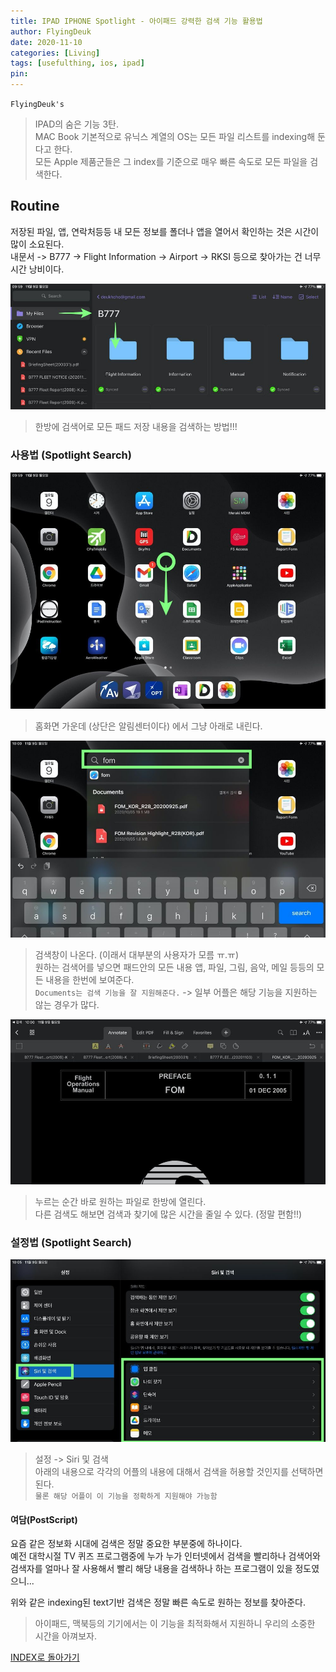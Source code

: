 ```yaml
---
title: IPAD IPHONE Spotlight - 아이패드 강력한 검색 기능 활용법
author: FlyingDeuk
date: 2020-11-10
categories: [Living]
tags: [usefulthing, ios, ipad]
pin:
---
```


`FlyingDeuk's`
> IPAD의 숨은 기능 3탄. <br>
MAC Book 기본적으로 유닉스 계열의 OS는 모든 파일 리스트를 indexing해 둔다고 한다. <br>
모든 Apple 제품군들은 그 index를 기준으로 매우 빠른 속도로 모든 파일을 검색한다.

## Routine
저장된 파일, 앱, 연락처등등 내 모든 정보를 폴더나 앱을 열어서 확인하는 것은 시간이 많이 소요된다. <br>
내문서 -> B777 -> Flight Information -> Airport -> RKSI 등으로 찾아가는 건 너무 시간 낭비이다.

![spot](/img/living/ipad/spot.jpg)
> 한방에 검색어로 모든 패드 저장 내용을 검색하는 방법!!!

### 사용법 (Spotlight Search)
![spot](/img/living/ipad/spot1.jpg)
>홈화면 가운데 (상단은 알림센터이다) 에서 그냥 아래로 내린다.

![spot](/img/living/ipad/spot2.jpg)
>검색창이 나온다. (이래서 대부분의 사용자가 모름 ㅠ.ㅠ) <br>
원하는 검색어를 넣으면 패드안의 모든 내용 앱, 파일, 그림, 음악, 메일 등등의 모든 내용을 한번에 보여준다. <br>
`Documents는 검색 기능을 잘 지원해준다.` -> 일부 어플은 해당 기능을 지원하는 않는 경우가 많다.

![spot](/img/living/ipad/spot3.jpg)
>누르는 순간 바로 원하는 파일로 한방에 열린다. <br>
다른 검색도 해보면 검색과 찾기에 많은 시간을 줄일 수 있다. (정말 편함!!)

### 설정법 (Spotlight Search)
![spot](/img/living/ipad/spot4.jpg)
>설정 -> Siri 및 검색 <br>
아래의 내용으로 각각의 어플의 내용에 대해서 검색을 허용할 것인지를 선택하면 된다. <br>
`물론 해당 어플이 이 기능을 정확하게 지원해야 가능함`

#### 여담(PostScript)
요즘 같은 정보화 시대에 검색은 정말 중요한 부분중에 하나이다. <br>
예전 대학시절 TV 퀴즈 프로그램중에 누가 누가 인터넷에서 검색을 빨리하나 검색어와 검색자를 얼마나 잘 사용해서 빨리 해당 내용을 검색하나 하는 프로그램이 있을 정도였으니...<br>

위와 같은 indexing된 text기반 검색은 정말 빠른 속도로 원하는 정보를 찾아준다. <br>

>아이패드, 맥북등의 기기에서는 이 기능을 최적화해서 지원하니 우리의 소중한 시간을 아껴보자.


[INDEX로 돌아가기](/posts/Ipad/)
